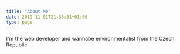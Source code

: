 ```yaml
---
title: "About Me"
date: 2019-11-01T21:38:31+01:00
type: page
---
```

I'm the web developer and wannabe environmentalist from the Czech Republic.
